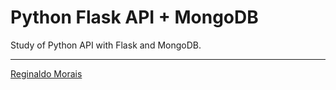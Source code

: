 # Python Flask API + MongoDB

Study of Python API with Flask and MongoDB.

---

[Reginaldo Morais](mailto:reginaldo.cmorais@gmail.com)
